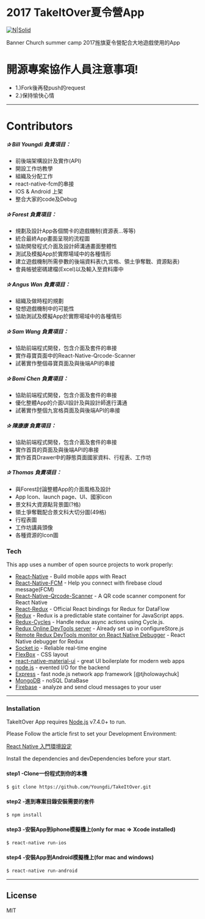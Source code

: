 # 2017 TakeItOver夏令營App

[![N|Solid](http://www.bannerch.org/images/logo.svg)](http://www.bannerch.org/)

Banner Church summer camp 2017旌旗夏令營配合大地遊戲使用的App

# 開源專案協作人員注意事項!

  - 1.)Fork後再發push的request
  - 2.)保持愉快心情
***
# Contributors
##### ✰ Bill Youngdi 負責項目：
  - 前後端架構設計及實作(API)
  - 開設工作坊教學
  - 組織及分配工作
  - react-native-fcm的串接
  - IOS & Android 上架
  - 整合大家的code及Debug
##### ✰ Forest 負責項目：
  - 規劃及設計App各個關卡的遊戲機制(資源表...等等)
  - 統合最終App畫面呈現的流程圖
  - 協助開發程式介面及設計師溝通畫面整體性
  - 測試及模擬App於實際場域中的各種情形
  - 建立遊戲機制所需參數的後端資料表(九宮格、領土爭奪戰、資源點表)
  - 會員帳號密碼建檔(Excel)以及輸入至資料庫中
##### ✰ Angus Wan 負責項目：
  - 組織及做時程的規劃
  - 發想遊戲機制中的可能性
  - 協助測試及模擬App於實際場域中的各種情形
##### ✰ Sam Wang 負責項目：
  - 協助前端程式開發，包含介面及套件的串接
  - 實作尋寶頁面中的React-Native-Qrcode-Scanner
  - 試著實作整個尋寶頁面及與後端API的串接
##### ✰ Bomi Chen 負責項目：
  - 協助前端程式開發，包含介面及套件的串接
  - 優化整體App的介面UI設計及與設計師進行溝通
  - 試著實作整個九宮格頁面及與後端API的串接
##### ✰ 陳康康 負責項目：
  - 協助前端程式開發，包含介面及套件的串接
  - 實作首頁的頁面及與後端API的串接
  - 實作首頁Drawer中的靜態頁面國家資料、行程表、工作坊
##### ✰ Thomas 負責項目：
  - 與Forest討論整體App的介面風格及設計
  - App Icon、launch page、UI、國家icon
  - 景文科大資源點背景圖(?格)
  - 領土爭奪戰配合景文科大切分圖(49格)
  - 行程表圖
  - 工作坊講員頭像
  - 各種資源的Icon圖

### Tech
This app uses a number of open source projects to work properly:

* [React-Native](https://facebook.github.io/react-native/) - Build mobile apps with React
* [React-Native-FCM](https://github.com/evollu/react-native-fcm) - Help you connect with firebase cloud message(FCM)
* [React-Native-Qrcode-Scanner](https://github.com/moaazsidat/react-native-qrcode-scanner) - A QR code scanner component for React Native
* [React-Redux](https://github.com/reactjs/react-redux) - Official React bindings for Redux for DataFlow
* [Redux](https://socket.io/) - Redux is a predictable state container for JavaScript apps.
* [Redux-Cycles](https://github.com/cyclejs-community/redux-cycles) - Handle redux async actions using Cycle.js.
* [Redux Online DevTools server](http://remotedev.io/local/) - Already set up in configureStore.js
* [Remote Redux DevTools monitor on React Native Debugger](https://github.com/jhen0409/remote-redux-devtools-on-debugger) - React Native debugger for Redux
* [Socket io](https://socket.io/) - Reliable real-time engine
* [FlexBox](https://css-tricks.com/snippets/css/a-guide-to-flexbox/) - CSS layout
* [react-native-material-ui](https://github.com/xotahal/react-native-material-ui) - great UI boilerplate for modern web apps
* [node.js](https://nodejs.org/en/) - evented I/O for the backend
* [Express](https://github.com/expressjs/express) - fast node.js network app framework [@tjholowaychuk]
* [MongoDB](https://www.mongodb.com/) - noSQL DataBase
* [Firebase](https://firebase.google.com/) - analyze and send cloud messages to your user

***

### Installation

TakeItOver App requires [Node.js](https://nodejs.org/) v7.4.0+ to run.

Please Follow the article first to set your Development Environment:

[React Native 入門環境設定](http://ithelp.ithome.com.tw/articles/10186892)

Install the dependencies and devDependencies before your start.
#### step1 -Clone一份程式到你的本機
```sh
$ git clone https://github.com/Youngdi/TakeItOver.git 
```
#### step2 -進到專案目錄安裝需要的套件
```sh
$ npm install 
```
#### step3 -安裝App到iphone模擬機上(only for mac => Xcode installed)
```sh
$ react-native run-ios
```
#### step4 -安裝App到Android模擬機上(for mac and windows)
```sh
$ react-native run-android
```

***
License
----
MIT

